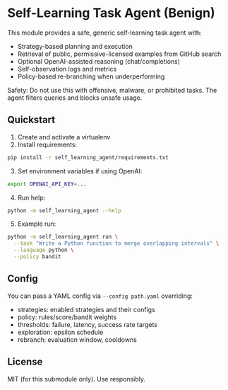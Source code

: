 # Self-Learning Task Agent (Benign)

This module provides a safe, generic self-learning task agent with:

- Strategy-based planning and execution
- Retrieval of public, permissive-licensed examples from GitHub search
- Optional OpenAI-assisted reasoning (chat/completions)
- Self-observation logs and metrics
- Policy-based re-branching when underperforming

Safety: Do not use this with offensive, malware, or prohibited tasks. The agent filters queries and blocks unsafe usage.

## Quickstart

1. Create and activate a virtualenv
2. Install requirements:

```bash
pip install -r self_learning_agent/requirements.txt
```

3. Set environment variables if using OpenAI:

```bash
export OPENAI_API_KEY=...
```

4. Run help:

```bash
python -m self_learning_agent --help
```

5. Example run:

```bash
python -m self_learning_agent run \
  --task "Write a Python function to merge overlapping intervals" \
  --language python \
  --policy bandit
```

## Config

You can pass a YAML config via `--config path.yaml` overriding:

- strategies: enabled strategies and their configs
- policy: rules/score/bandit weights
- thresholds: failure, latency, success rate targets
- exploration: epsilon schedule
- rebranch: evaluation window, cooldowns

## License

MIT (for this submodule only). Use responsibly.